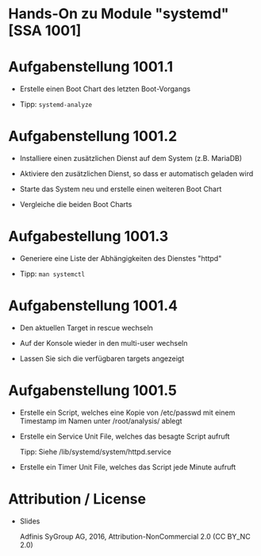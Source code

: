 # Hands-On zu Module "systemd" [SSA 1001]

# Aufgabenstellung 1001.1

* Erstelle einen Boot Chart des letzten Boot-Vorgangs

* Tipp: ```systemd-analyze```

# Aufgabenstellung 1001.2

* Installiere einen zusätzlichen Dienst auf dem System (z.B. MariaDB)

* Aktiviere den zusätzlichen Dienst, so dass er automatisch geladen wird

* Starte das System neu und erstelle einen weiteren Boot Chart

* Vergleiche die beiden Boot Charts

# Aufgabestellung 1001.3

* Generiere eine Liste der Abhängigkeiten des Dienstes "httpd"

* Tipp: ```man systemctl```

# Aufgabenstellung 1001.4

* Den aktuellen Target in rescue wechseln

* Auf der Konsole wieder in den multi-user wechseln

* Lassen Sie sich die verfügbaren targets angezeigt

# Aufgabenstellung 1001.5

* Erstelle ein Script, welches eine Kopie von /etc/passwd mit einem Timestamp im Namen unter /root/analysis/ ablegt

* Erstelle ein Service Unit File, welches das besagte Script aufruft

  Tipp: Siehe /lib/systemd/system/httpd.service

* Erstelle ein Timer Unit File, welches das Script jede Minute aufruft

# Attribution / License

* Slides

  Adfinis SyGroup AG, 2016, Attribution-NonCommercial 2.0 (CC BY_NC 2.0)
 
